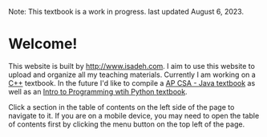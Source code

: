 Note: This textbook is a work in progress. last updated August 6, 2023.

# Welcome!

This website is built by <http://www.isadeh.com>. I aim to use this website to upload and organize all my teaching materials. Currently I am working on a [C++](cplusplus/start.md) textbook. In the future I'd like to compile a [AP CSA - Java  textbook](java/start.md) as well as an [Intro to Programming wtih Python textbook](py/start.md).

 Click a section in the table of contents on the left side of the page to navigate to it. If you are on a mobile device, you may need to open the table of contents first by clicking the menu button on the top left of the page.


<!-- # My Teaching Ideology

Mastering the art of surfing begins with the first few lessons, where you learn the essentials - safety, etiquette, and techniques for riding the white waves. Once you've honed these skills, you may find yourself drawn towards the thrill of tackling green waves. Though an instructor can provide guidance and advice for navigating these more challenging waves, it ultimately becomes an art form - your knack for timing the wave is forged in the crucible of multiple wipeouts and relentless comebacks.

The approach to learning in the textbooks i've written draws parallels to this surfing journey. In the initial chapter, I'll equip you with the fundamental skills needed to ensure a smoother learning process. Subsequent chapters will challenge you with varying degrees of difficulty, comparable to the unpredictable green waves, and you are expected to persist and swim back to the lineup time you stumble. -->

